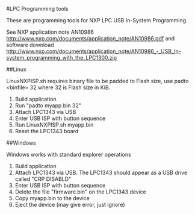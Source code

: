 #LPC Programming tools

These are programming tools for NXP LPC USB In-System Programming.

See NXP application note AN10986 <http://www.nxp.com/documents/application_note/AN10986.pdf>
and software download <http://www.nxp.com/documents/application_note/AN10986_-_USB_In-system_programming_with_the_LPC1300.zip>

##Linux

LinuxNXPISP.sh requires binary file to be padded to Flash size, use padto \<binfile\> 32 where 32 is Flash size in KiB.

1. Build application
2. Run "padto myapp.bin 32"
3. Attach LPC1343 via USB
4. Enter USB ISP with button sequence
5. Run LinuxNXPISP.sh myapp.bin
6. Reset the LPC1343 board

##Windows

Windows works with standard explorer operations

1. Build application
2. Attach LPC1343 via USB. The LPC1343 should appear as a USB drive called "CRP DISABLD"
3. Enter USB ISP with button sequence
4. Delete the file "firmware.bin" on the LPC1343 device
5. Copy myapp.bin to the device
6. Eject the device (may give error, just ignore)

